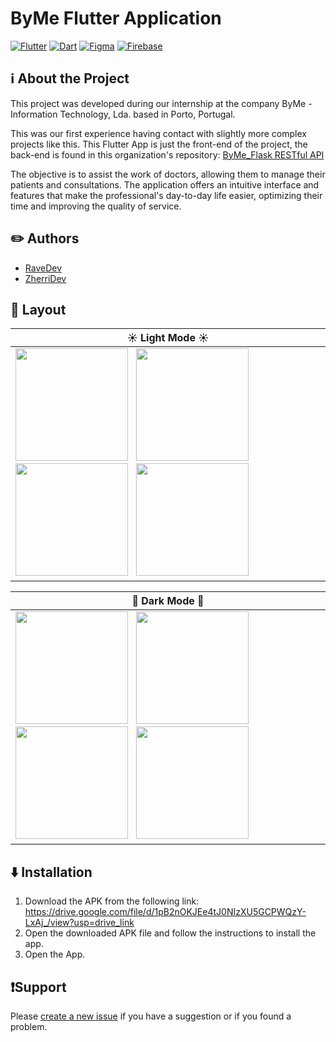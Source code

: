 # ByMe Flutter Application 
[![Flutter](https://skillicons.dev/icons?i=flutter)](https://en.wikipedia.org/wiki/Flutter_(software))
[![Dart](https://skillicons.dev/icons?i=dart)](https://en.wikipedia.org/wiki/Dart_(programming_language))
[![Figma](https://skillicons.dev/icons?i=figma)](https://en.wikipedia.org/wiki/Figma)
[![Firebase](https://skillicons.dev/icons?i=firebase)](https://en.wikipedia.org/wiki/Firebase)

## ℹ About the Project

This project was developed during our internship at the company ByMe - Information Technology, Lda. based in Porto, Portugal.

This was our first experience having contact with slightly more complex projects like this. This Flutter App is just the front-end of the project, 
the back-end is found in this organization's repository:
[ByMe_Flask RESTful API](https://github.com/byme-internship-project/ByMe_Flask_RESTful_API)

The objective is to assist the work of doctors, allowing them to manage their patients and consultations. The application offers an intuitive interface and features that make the professional's day-to-day life easier, optimizing their time and improving the quality of service.

## ✏️ Authors

- [RaveDev](https://github.com/Ravejaja)
- [ZherriDev](https://github.com/ZherriDev)

## 📱 Layout
| ☀ Light Mode ☀ |
| ---------- |
|<img src="https://github.com/byme-internship-project/ByMe_Flutter_APP/assets/165341887/f5e924df-d7e0-48f7-8f45-8f9c34eb9f78" width="180px"/> &nbsp; <img src="https://github.com/byme-internship-project/ByMe_Flutter_APP/assets/165341887/fc345966-777f-4a50-b714-b7dc77c529e9" width="180px"/> &nbsp; <img src="https://github.com/byme-internship-project/ByMe_Flutter_APP/assets/165341887/8add8495-1658-48cc-acbd-844690ef1615" width="180px"/> &nbsp; <img src="https://github.com/byme-internship-project/ByMe_Flutter_APP/assets/165341887/49f85b5c-f244-4abb-b48f-962949a3d4d1" width="180px"/>|

| 🌙 Dark Mode 🌙 |
| --------- |
|<img src="https://github.com/byme-internship-project/ByMe_Flutter_APP/assets/165341887/aa12f42b-d8eb-4efb-810c-9374fc7c2a56" width="180px"/> &nbsp; <img src="https://github.com/byme-internship-project/ByMe_Flutter_APP/assets/165341887/fdff42e5-eb41-4b59-94d2-b514fee98d2a" width="180px"/> &nbsp; <img src="https://github.com/byme-internship-project/ByMe_Flutter_APP/assets/165341887/f147a967-7e4a-42d6-957c-fa99e2b131fc" width="180px"/> &nbsp; <img src="https://github.com/byme-internship-project/ByMe_Flutter_APP/assets/165341887/110848c8-962b-4e8a-928c-0e595f48e860" width="180px"/>|


## ⬇️ Installation

1. Download the APK from the following link: https://drive.google.com/file/d/1pB2nOKJEe4tJ0NIzXU5GCPWQzY-LxAj_/view?usp=drive_link
2. Open the downloaded APK file and follow the instructions to install the app.
3. Open the App.

## ❗Support
Please [create a new issue](https://github.com/byme-internship-project/ByMe_Flutter_APP/issues/new) if you have a suggestion or if you found a problem.
